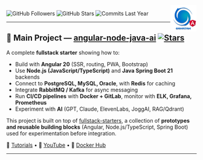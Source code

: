 <img src="./ui/ganatan-about-github.png" align="right" width="70" height="70" alt="logo ganatan">

![GitHub Followers](https://img.shields.io/badge/Followers-444-blue?style=flat-square&logo=github) ![GitHub Stars](https://img.shields.io/badge/★%20Stars-1.6k-blue?style=flat-square&logo=github) ![Commits Last Year](https://img.shields.io/badge/Commits-1922-blue?style=flat-square&logo=git)

---

## 🚀 Main Project — [angular-node-java-ai](https://github.com/ganatan/angular-node-java-ai) [![Stars](https://img.shields.io/github/stars/ganatan/angular-node-java-ai?label=Stars&style=flat-square&logo=github&logoColor=white)](https://github.com/ganatan/angular-node-java-ai/stargazers)

A complete **fullstack starter** showing how to:  
- Build with **Angular 20** (SSR, routing, PWA, Bootstrap)  
- Use **Node.js (JavaScript/TypeScript)** and **Java Spring Boot 21** backends  
- Connect to **PostgreSQL, MySQL, Oracle**, with **Redis** for caching  
- Integrate **RabbitMQ / Kafka** for async messaging  
- Run **CI/CD pipelines** with **Docker + GitLab**, monitor with **ELK, Grafana, Prometheus**  
- Experiment with **AI** (GPT, Claude, ElevenLabs, JoggAI, RAG/Qdrant)  

This project is built on top of [fullstack-starters](https://github.com/ganatan/fullstack-starters), a collection of **prototypes and reusable building blocks** (Angular, Node.js/TypeScript, Spring Boot) used for experimentation before integration.  

📘 [Tutorials](https://www.ganatan.com/en/tutorials) • 🎥 [YouTube](https://www.youtube.com/@ganatan) • 🐳 [Docker Hub](https://hub.docker.com/u/ganatan)  

---
